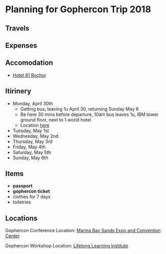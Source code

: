 # Planning for Gophercon Trip 2018

## Travels

## Expenses

## Accomodation

- [Hotel 81 Rochor](https://www.booking.com/searchresults.en-gb.html?aid=311984;label=fac419jc-hotel-en-sg-81Nrochor-unspec-my-com-L%3Aen-O%3AosSx-B%3Achrome-N%3AXX-S%3Abo-U%3Aao-H%3As;sid=4ce004ef89041c6303e7640f66b91d35;checkin=2018-04-30;checkout=2018-05-06;city=-73635;highlighted_hotels=175623;hlrd=with_av;keep_landing=1;redirected=1;source=hotel&)

## Itirinery

- Monday, April 30th
  - Getting bus, leaving 1u April 30, returning Sunday May 6
  - Be here 30 mins before departure, 10am bus leaves 1u, IBM tower ground floor, next to 1 world hotel
  - Location [here](https://www.google.com/maps/place/PJ+208+One+Utama+Bus+Terminal,+Central+Park+Avenue/@3.151525,101.6111043,17z/data=!4m8!1m2!2m1!1s1+Utama+Shopping+Centre+(1U+Bus+Terminal)!3m4!1s0x31cc4ed5739966d9:0x15c65ed6eeec3706!8m2!3d3.151525!4d101.613293)
- Tuesday, May 1st
- Wednesday, May 2nd
- Thursday, May 3rd
- Friday, May 4th
- Saturday, May 5th
- Sunday, May 6th


## Items

- **passport**
- **gophercon ticket**
- clothes for 7 days
- toiletries

## Locations

Gophercon Conference Location: [Marina Bay Sands Expo and Convention Center](https://web.facebook.com/pages/Marina-Bay-Sands-Expo-and-Convention-Center/260182121080938?fref=mentions)

Gophercon Workshop Location: [Lifelong Learning Institute](https://web.facebook.com/LLISG/?fref=mentions)
